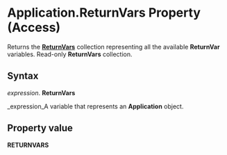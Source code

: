 
# Application.ReturnVars Property (Access)

Returns the  **[ReturnVars](3cc16825-665f-4bd8-a606-6b3b93594659.md)** collection representing all the available **ReturnVar** variables. Read-only **ReturnVars** collection.


## Syntax

 _expression_. **ReturnVars**

 _expression_A variable that represents an  **Application** object.


## Property value

 **RETURNVARS**

